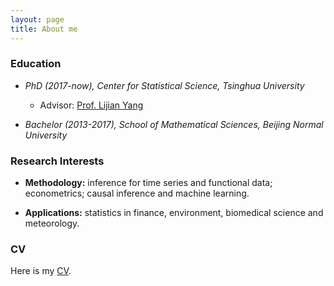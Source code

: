 ```yaml
---
layout: page
title: About me
---
```







### Education

* _PhD (2017-now), Center for Statistical Science, Tsinghua University_
  *  Advisor: [Prof. Lijian Yang](http://lijianyang.com)

* _Bachelor (2013-2017), School of Mathematical Sciences, Beijing Normal University_
  
    
      
      

### Research Interests



* **Methodology:** inference for time series and functional data; econometrics; causal inference and machine learning.  

* **Applications:** statistics in finance, environment, biomedical science and meteorology.

  
    
    
### CV

Here is my [CV](https://www.dropbox.com/s/w512t2pz13pg975/CV.pdf?dl=0).
